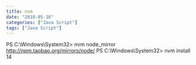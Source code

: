 ```yaml
---
title: nvm
date: "2018-05-16"
categories: ["Java Script"]
tags: ["Java Script"]
---
```


PS C:\Windows\System32> nvm node_mirror http://npm.taobao.org/mirrors/node/
PS C:\Windows\System32> nvm install 14